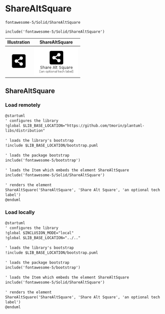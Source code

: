 # ShareAltSquare


```text
fontawesome-5/Solid/ShareAltSquare
```

```text
include('fontawesome-5/Solid/ShareAltSquare')
```



| Illustration | ShareAltSquare |
| :---: | :---: |
| ![illustration for Illustration](../../fontawesome-5/Solid/ShareAltSquare.png) | ![illustration for ShareAltSquare](../../fontawesome-5/Solid/ShareAltSquare.Local.png) |




## ShareAltSquare

### Load remotely
```plantuml
@startuml
' configures the library
!global $LIB_BASE_LOCATION="https://github.com/tmorin/plantuml-libs/distribution"

' loads the library's bootstrap
!include $LIB_BASE_LOCATION/bootstrap.puml

' loads the package bootstrap
include('fontawesome-5/bootstrap')

' loads the Item which embeds the element ShareAltSquare
include('fontawesome-5/Solid/ShareAltSquare')

' renders the element
ShareAltSquare('ShareAltSquare', 'Share Alt Square', 'an optional tech label')
@enduml
```

### Load locally
```plantuml
@startuml
' configures the library
!global $INCLUSION_MODE="local"
!global $LIB_BASE_LOCATION="../.."

' loads the library's bootstrap
!include $LIB_BASE_LOCATION/bootstrap.puml

' loads the package bootstrap
include('fontawesome-5/bootstrap')

' loads the Item which embeds the element ShareAltSquare
include('fontawesome-5/Solid/ShareAltSquare')

' renders the element
ShareAltSquare('ShareAltSquare', 'Share Alt Square', 'an optional tech label')
@enduml
```

